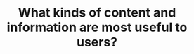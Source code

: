 ---
title: What kinds of content and information are most useful to users?
weight: 320
type: page
---